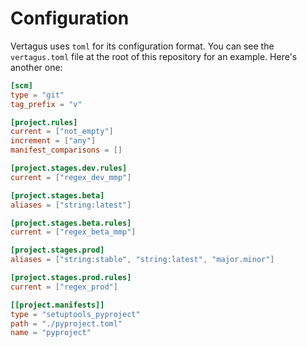 Configuration
=============

Vertagus uses `toml` for its configuration format. You can see the `vertagus.toml` file at the root of this repository
for an example. Here's another one:

```toml
[scm]
type = "git"
tag_prefix = "v"

[project.rules]
current = ["not_empty"]
increment = ["any"]
manifest_comparisons = []

[project.stages.dev.rules]
current = ["regex_dev_mmp"]

[project.stages.beta]
aliases = ["string:latest"]

[project.stages.beta.rules]
current = ["regex_beta_mmp"]

[project.stages.prod]
aliases = ["string:stable", "string:latest", "major.minor"]

[project.stages.prod.rules]
current = ["regex_prod"]

[[project.manifests]]
type = "setuptools_pyproject"
path = "./pyproject.toml"
name = "pyproject"
```
